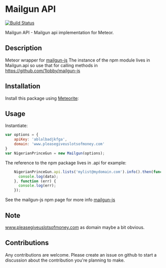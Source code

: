 Mailgun API
=====================
[![Build Status](https://secure.travis-ci.org/gfk-ba/meteor-mailgun-api.png)](http://travis-ci.org/gfk-ba/meteor-mailgun-api)

Mailgun API - Mailgun api implementation for Meteor.

Description
------------
Meteor wrapper for [mailgun-js](https://www.npmjs.org/package/mailgun-js)
The instance of the npm module lives in Mailgun.api so use that for calling methods in https://github.com/1lobby/mailgun-js

Installation
------------
Install this package using [Meteorite](https://github.com/oortcloud/meteorite/):

Usage
-----
Instantiate:
``` javascript
var options = {
    apiKey: 'ablalbadjkfga',
    domain: 'www.pleasegiveuslotsofmoney.com'
}
var NigerianPrinceGun = new Mailgun(options);
```

The reference to the npm package lives in .api for example:
``` javascript
    NigerianPrinceGun.api.lists('mylist@mydomain.com').info().then(function (data) {
      console.log(data);
    }, function (err) {
      console.log(err);
    });
```

See the mailgun-js npm page for more info [mailgun-js](https://www.npmjs.org/package/mailgun-js)


Note
-----
www.pleasegiveuslotsofmoney.com as domain maybe a bit obvious.


Contributions
-------------
Any contributions are welcome. Please create an issue on github to start a discussion about the contribution you're planning to make.